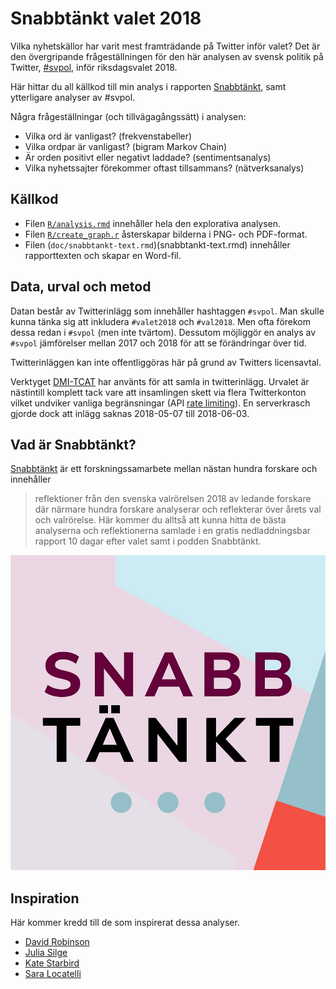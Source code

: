 # Snabbtänkt valet 2018 

Vilka nyhetskällor har varit mest framträdande på Twitter inför valet? Det är den övergripande frågeställningen för den här analysen av svensk politik på Twitter, [#svpol](https://twitter.com/search?q=%23svpol&src=tyah), inför riksdagsvalet 2018.

Här hittar du all källkod till min analys i rapporten [Snabbtänkt](https://www.snabbtankt.se/), samt ytterligare analyser av #svpol.

Några frågeställningar (och tillvägagångssätt) i analysen:

- Vilka ord är vanligast? (frekvenstabeller)
- Vilka ordpar är vanligast? (bigram Markov Chain)
- Är orden positivt eller negativt laddade? (sentimentsanalys)
- Vilka nyhetssajter förekommer oftast tillsammans? (nätverksanalys)

## Källkod

- Filen [`R/analysis.rmd`](R/analysis.rmd) innehåller hela den explorativa analysen.
- Filen [`R/create_graph.r`](R/create_graph.r) åsterskapar bilderna i PNG- och PDF-format.
- Filen (`doc/snabbtankt-text.rmd`)(snabbtankt-text.rmd) innehåller rapporttexten och skapar en Word-fil.

## Data, urval och metod

Datan består av Twitterinlägg som innehåller hashtaggen `#svpol`. Man skulle kunna tänka sig att inkludera `#valet2018` och `#val2018`. Men ofta förekom dessa redan i `#svpol` (men inte tvärtom). Dessutom möjliggör en analys av `#svpol` jämförelser mellan 2017 och 2018 för att se förändringar över tid.

Twitterinläggen kan inte offentliggöras här på grund av Twitters licensavtal.

Verktyget [DMI-TCAT](https://wiki.digitalmethods.net/Dmi/ToolDmiTcat) har använts för att samla in twitterinlägg. Urvalet är nästintill komplett tack vare att insamlingen skett via flera Twitterkonton vilket undviker vanliga begränsningar (API [rate limiting](https://developer.twitter.com/en/docs/basics/rate-limiting.html)). En serverkrasch gjorde dock att inlägg saknas 2018-05-07 till 2018-06-03.

## Vad är Snabbtänkt?

[Snabbtänkt](https://www.snabbtankt.se/) är ett forskningssamarbete mellan nästan hundra forskare och innehåller

> reflektioner från den svenska valrörelsen 2018 av ledande forskare där närmare hundra forskare analyserar och reflekterar över årets val och valrörelse. Här kommer du alltså att kunna hitta de bästa analyserna och reflektionerna samlade i en gratis nedladdningsbar rapport 10 dagar efter valet samt i podden Snabbtänkt.

![Snabbtänkt logo.](snabbtankt-logo.jpg)

## Inspiration

Här kommer kredd till de som inspirerat dessa analyser.

- [David Robinson](http://varianceexplained.org/r/hn-trends/)
- [Julia Silge](https://github.com/juliasilge/women-in-film)
- [Kate Starbird](https://medium.com/hci-design-at-uw/information-wars-a-window-into-the-alternative-media-ecosystem-a1347f32fd8f)
- [Sara Locatelli](http://www.deeplytrivial.com/2018/08/statistics-sunday-getting-started-with.html)
